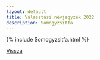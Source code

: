 ```yaml
---
layout: default
title: Választási névjegyzék 2022
description: Somogyzsitfa
---
```


{% include Somogyzsitfa.html %}

[Vissza](./)